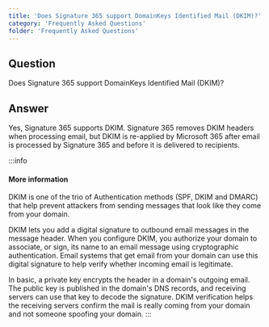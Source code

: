 ```yaml
---
title: 'Does Signature 365 support DomainKeys Identified Mail (DKIM)?'
category: 'Frequently Asked Questions'
folder: 'Frequently Asked Questions'
---
```


## Question

Does Signature 365 support DomainKeys Identified Mail (DKIM)?

## Answer

Yes, Signature 365 supports DKIM. Signature 365 removes DKIM headers when processing email, but DKIM is re-applied by Microsoft 365 after email is processed by Signature 365 and before it is delivered to recipients.

:::info
#### More information

DKIM is one of the trio of Authentication methods (SPF, DKIM and DMARC) that help prevent attackers from sending messages that look like they come from your domain.

DKIM lets you add a digital signature to outbound email messages in the message header. When you configure DKIM, you authorize your domain to associate, or sign, its name to an email message using cryptographic authentication. Email systems that get email from your domain can use this digital signature to help verify whether incoming email is legitimate.

In basic, a private key encrypts the header in a domain's outgoing email. The public key is published in the domain's DNS records, and receiving servers can use that key to decode the signature. DKIM verification helps the receiving servers confirm the mail is really coming from your domain and not someone spoofing your domain.
:::
